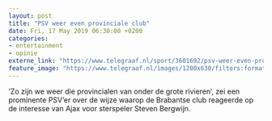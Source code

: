 ```yaml
---
layout: post
title: "PSV weer even provinciale club"
date: Fri, 17 May 2019 06:30:00 +0200
categories: 
- entertainment 
- opinie 
externe_link: "https://www.telegraaf.nl/sport/3601692/psv-weer-even-provinciale-club"
feature_image: "https://www.telegraaf.nl/images/1200x630/filters:format(jpeg):quality(80)/cdn-kiosk-api.telegraaf.nl/48ee8b9e-7863-11e9-b8b5-02d2fb1aa1d7.jpg"
---
```


<p class="intro">’Zo zijn we weer die provincialen van onder de grote rivieren’, zei een prominente PSV’er over de wijze waarop de Brabantse club reageerde op de interesse van Ajax voor sterspeler Steven Bergwijn.</p>
